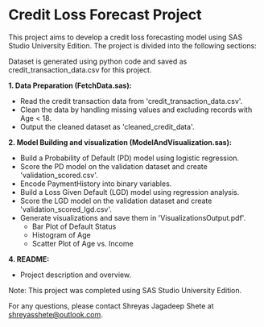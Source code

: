 # Credit Loss Forecast Project

This project aims to develop a credit loss forecasting model using SAS Studio University Edition. The project is divided into the following sections:

Dataset is generated using python code and saved as credit_transaction_data.csv for this project.


**1. Data Preparation (FetchData.sas):**
   - Read the credit transaction data from 'credit_transaction_data.csv'.
   - Clean the data by handling missing values and excluding records with Age < 18.
   - Output the cleaned dataset as 'cleaned_credit_data'.

**2. Model Building and visualization (ModelAndVisualization.sas):**
   - Build a Probability of Default (PD) model using logistic regression.
   - Score the PD model on the validation dataset and create 'validation_scored.csv'.
   - Encode PaymentHistory into binary variables.
   - Build a Loss Given Default (LGD) model using regression analysis.
   - Score the LGD model on the validation dataset and create 'validation_scored_lgd.csv'.
   - Generate visualizations and save them in 'VisualizationsOutput.pdf'.
     - Bar Plot of Default Status
     - Histogram of Age
     - Scatter Plot of Age vs. Income

**4. README:**
   - Project description and overview.


Note: This project was completed using SAS Studio University Edition.

For any questions, please contact Shreyas Jagadeep Shete at shreyasshete@outlook.com.
